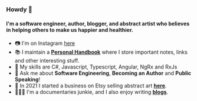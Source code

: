 ### Howdy 👋

#### I'm a software engineer, author, blogger, and abstract artist who believes in helping others to make us happier and healthier.

- 📷 I'm on Instagram [here](https://www.instagram.com/george.marklow.art/)
- 📚 I maintain a [**Personal Handbook**](https://github.com/georgemarklow/georgemarklow/blob/main/SUMMARY.md) where I store important notes, links and other interesting stuff. 
- 🌱 My skills are C#, Javascript, Typescript, Angular, NgRx and RxJs
- 💬 Ask me about **Software Engineering**, **Becoming an Author** and **Public Speaking**! 
- 🎨 In 2021 I started a business on Etsy selling abstract art [**here**](https://www.porgiepuddingandpie.com/gallery).
- 🧘🏻‍♂️ I'm a documentaries junkie, and I also enjoy writing [**blogs**](https://marklowg.medium.com/).
